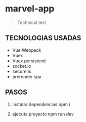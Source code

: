 # marvel-app

> Technical test

## TECNOLOGIAS USADAS
- Vue Webpack
- Vuex
- Vuex persistend
- socket.io
- secure ls
- prerender spa

## PASOS

1. instalar dependencias
npm i

2. ejecuta proyecto
npm run dev

